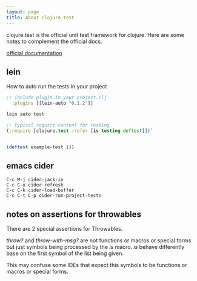 ```yaml
---
layout: page
title: About clojure.test
---
```


clojure.test is the official unit test framework for clojure. Here are some notes to complement the official docs.

[official documentation](https://clojure.github.io/clojure/clojure.test-api.html)


## lein

How to auto run the tests in your project

```clojure
;; include plugin in your project.clj
  :plugins [[lein-auto "0.1.2"]]
```

```bash
lein auto test
```


```clojure
;; typical require content for testing
(:require [clojure.test :refer [is testing deftest]])`


(deftest example-test [])
```

## emacs cider

```
C-c M-j cider-jack-in 
C-c C-x cider-refresh
C-c C-k cider-load-buffer
C-c C-t C-p cider-run-project-tests
```

## notes on assertions for throwables

There are 2 special assertions for Throwables. 

*throw?* and *throw-with-msg?* are not functions or macros or special forms but just symbols being processed by the *is* macro. 
*is* behave differently base on the first symbol of the list being given. 

This may confuse some IDEs that expect this symbols to be functions or macros or special forms. 
